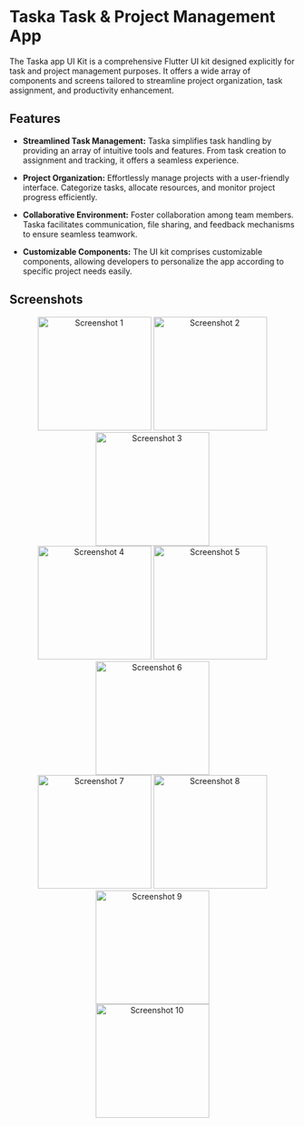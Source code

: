 # Taska Task & Project Management App

The Taska app UI Kit is a comprehensive Flutter UI kit designed explicitly for task and project management purposes. It offers a wide array of components and screens tailored to streamline project organization, task assignment, and productivity enhancement.

## Features

- **Streamlined Task Management:** Taska simplifies task handling by providing an array of intuitive tools and features. From task creation to assignment and tracking, it offers a seamless experience.
  
- **Project Organization:** Effortlessly manage projects with a user-friendly interface. Categorize tasks, allocate resources, and monitor project progress efficiently.
  
- **Collaborative Environment:** Foster collaboration among team members. Taska facilitates communication, file sharing, and feedback mechanisms to ensure seamless teamwork.
  
- **Customizable Components:** The UI kit comprises customizable components, allowing developers to personalize the app according to specific project needs easily.

## Screenshots

<div align="center">
  <img src="screenshots/screenshot1.jpg" width="200" alt="Screenshot 1">
  <img src="screenshots/screenshot2.jpg" width="200" alt="Screenshot 2">
  <img src="screenshots/screenshot3.jpg" width="200" alt="Screenshot 3">
</div>

<div align="center">
  <img src="screenshots/screenshot4.jpg" width="200" alt="Screenshot 4">
  <img src="screenshots/screenshot5.jpg" width="200" alt="Screenshot 5">
  <img src="screenshots/screenshot6.jpg" width="200" alt="Screenshot 6">
</div>

<div align="center">
  <img src="screenshots/screenshot7.jpg" width="200" alt="Screenshot 7">
  <img src="screenshots/screenshot8.jpg" width="200" alt="Screenshot 8">
  <img src="screenshots/screenshot9.jpg" width="200" alt="Screenshot 9">
</div>

<div align="center">
  <img src="screenshots/screenshot10.jpg" width="200" alt="Screenshot 10">
  <!-- Additional screenshots can be added as needed -->
</div>
